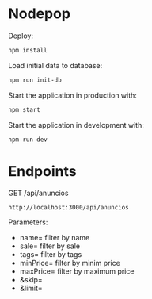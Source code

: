 # Nodepop

Deploy:
```sh
npm install
```

Load initial data to database:
```sh
npm run init-db
```

Start the application in production with:
```sh
npm start
```

Start the application in development with:
```sh
npm run dev
```

# Endpoints
GET /api/anuncios
```
http://localhost:3000/api/anuncios
```
Parameters:

- name= filter by name
- sale= filter by sale
- tags= filter by tags
- minPrice= filter by minim price
- maxPrice= filter by maximum price
- &skip= 
- &limit=

